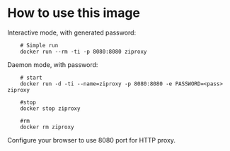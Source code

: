 How to use this image
=====================

Interactive mode, with generated password:

        # Simple run
        docker run --rm -ti -p 8080:8080 ziproxy
        

Daemon mode, with password:

        # start        
        docker run -d -ti --name=ziproxy -p 8080:8080 -e PASSWORD=<pass> ziproxy
        
        #stop
        docker stop ziproxy
        
        #rm
        docker rm ziproxy
        

Configure your browser to use 8080 port for HTTP proxy.
